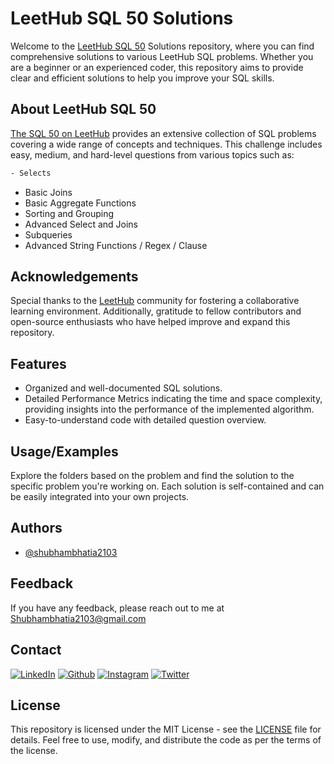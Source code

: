 # LeetHub SQL 50 Solutions

Welcome to the [LeetHub SQL 50](https://leetcode.com/studyplan/top-sql-50/) Solutions repository, where you can find comprehensive solutions to various LeetHub SQL problems. Whether you are a beginner or an experienced coder, this repository aims to provide clear and efficient solutions to help you improve your SQL skills.

## About LeetHub SQL 50

[The SQL 50 on LeetHub](https://leetcode.com/studyplan/top-sql-50/) provides an extensive collection of SQL problems covering a wide range of concepts and techniques. This challenge includes easy, medium, and hard-level questions from various topics such as:
```bash
- Selects
```
- Basic Joins
- Basic Aggregate Functions
- Sorting and Grouping
- Advanced Select and Joins
- Subqueries
- Advanced String Functions / Regex / Clause

## Acknowledgements

Special thanks to the [LeetHub](https://leetcode.com/problemset/database/) community for fostering a collaborative learning environment. Additionally, gratitude to fellow contributors and open-source enthusiasts who have helped improve and expand this repository.

## Features

- Organized and well-documented SQL solutions.
- Detailed Performance Metrics indicating the time and space complexity, providing insights into the performance of the implemented algorithm.
- Easy-to-understand code with detailed question overview.

## Usage/Examples

Explore the folders based on the problem and find the solution to the specific problem you're working on. Each solution is self-contained and can be easily integrated into your own projects.

## Authors

- [@shubhambhatia2103](https://www.linkedin.com/in/shubhambhatia2103/)

## Feedback

If you have any feedback, please reach out to me at Shubhambhatia2103@gmail.com

## Contact

[<img target="_blank" src="https://img.icons8.com/bubbles/100/000000/linkedin.png" title="LinkedIn">](https://www.linkedin.com/in/shubhambhatia2103/) [<img target="_blank" src="https://img.icons8.com/bubbles/100/000000/github.png" title="Github">](https://github.com/shubhambhatia2103) [<img target="_blank" src="https://img.icons8.com/bubbles/100/000000/instagram-new.png" title="Instagram">](https://instagram.com/6eingshubham) [<img target="_blank" src="https://img.icons8.com/bubbles/100/000000/twitter-squared.png" title="Twitter">](https://twitter.com/whoodattboyy)

## License

This repository is licensed under the MIT License - see the [LICENSE](https://github.com/shubhambhatia2103/leethub-sql50/blob/main/LICENSE) file for details. Feel free to use, modify, and distribute the code as per the terms of the license.
